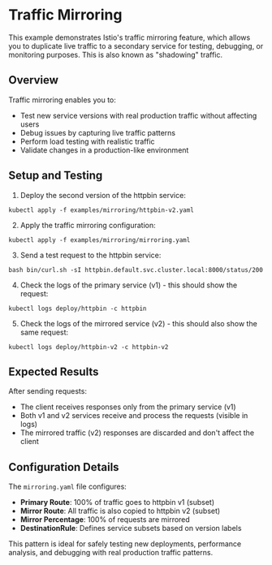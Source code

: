 # Traffic Mirroring

This example demonstrates Istio's traffic mirroring feature, which allows you to duplicate live traffic to a secondary service for testing, debugging, or monitoring purposes. This is also known as "shadowing" traffic.

## Overview

Traffic mirroring enables you to:
- Test new service versions with real production traffic without affecting users
- Debug issues by capturing live traffic patterns
- Perform load testing with realistic traffic
- Validate changes in a production-like environment

## Setup and Testing

1. Deploy the second version of the httpbin service:

```console
kubectl apply -f examples/mirroring/httpbin-v2.yaml
```

2. Apply the traffic mirroring configuration:

```console
kubectl apply -f examples/mirroring/mirroring.yaml
```

3. Send a test request to the httpbin service:

```console
bash bin/curl.sh -sI httpbin.default.svc.cluster.local:8000/status/200
```

4. Check the logs of the primary service (v1) - this should show the request:

```console
kubectl logs deploy/httpbin -c httpbin
```

5. Check the logs of the mirrored service (v2) - this should also show the same request:

```console
kubectl logs deploy/httpbin-v2 -c httpbin-v2
```

## Expected Results

After sending requests:
- The client receives responses only from the primary service (v1)
- Both v1 and v2 services receive and process the requests (visible in logs)
- The mirrored traffic (v2) responses are discarded and don't affect the client

## Configuration Details

The `mirroring.yaml` file configures:
- **Primary Route**: 100% of traffic goes to httpbin v1 (subset)
- **Mirror Route**: All traffic is also copied to httpbin v2 (subset)  
- **Mirror Percentage**: 100% of requests are mirrored
- **DestinationRule**: Defines service subsets based on version labels

This pattern is ideal for safely testing new deployments, performance analysis, and debugging with real production traffic patterns.
